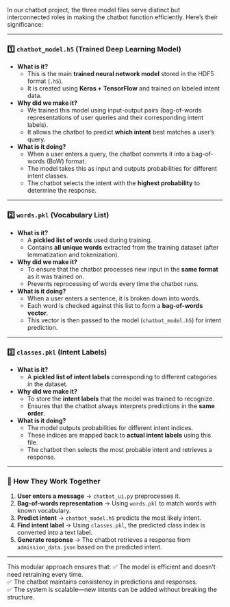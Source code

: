 In our chatbot project, the three model files serve distinct but interconnected roles in making the chatbot function efficiently. Here’s their significance:

---

### 1️⃣ `chatbot_model.h5` (Trained Deep Learning Model)

- **What is it?**
  - This is the main **trained neural network model** stored in the HDF5 format (`.h5`).
  - It is created using **Keras + TensorFlow** and trained on labeled intent data.
- **Why did we make it?**
  - We trained this model using input-output pairs (bag-of-words representations of user queries and their corresponding intent labels).
  - It allows the chatbot to predict **which intent** best matches a user’s query.
- **What is it doing?**
  - When a user enters a query, the chatbot converts it into a bag-of-words (BoW) format.
  - The model takes this as input and outputs probabilities for different intent classes.
  - The chatbot selects the intent with the **highest probability** to determine the response.

---

### 2️⃣ `words.pkl` (Vocabulary List)

- **What is it?**
  - A **pickled list of words** used during training.
  - Contains **all unique words** extracted from the training dataset (after lemmatization and tokenization).
- **Why did we make it?**
  - To ensure that the chatbot processes new input in the **same format** as it was trained on.
  - Prevents reprocessing of words every time the chatbot runs.
- **What is it doing?**
  - When a user enters a sentence, it is broken down into words.
  - Each word is checked against this list to form a **bag-of-words vector**.
  - This vector is then passed to the model (`chatbot_model.h5`) for intent prediction.

---

### 3️⃣ `classes.pkl` (Intent Labels)

- **What is it?**
  - A **pickled list of intent labels** corresponding to different categories in the dataset.
- **Why did we make it?**
  - To store the **intent labels** that the model was trained to recognize.
  - Ensures that the chatbot always interprets predictions in the **same order**.
- **What is it doing?**
  - The model outputs probabilities for different intent indices.
  - These indices are mapped back to **actual intent labels** using this file.
  - The chatbot then selects the most probable intent and retrieves a response.

---

### 🔗 How They Work Together

1. **User enters a message** → `chatbot_ui.py` preprocesses it.
2. **Bag-of-words representation** → Using `words.pkl` to match words with known vocabulary.
3. **Predict intent** → `chatbot_model.h5` predicts the most likely intent.
4. **Find intent label** → Using `classes.pkl`, the predicted class index is converted into a text label.
5. **Generate response** → The chatbot retrieves a response from `admission_data.json` based on the predicted intent.

---

This modular approach ensures that: ✅ The model is efficient and doesn’t need retraining every time.  
✅ The chatbot maintains consistency in predictions and responses.  
✅ The system is scalable—new intents can be added without breaking the structure.
